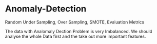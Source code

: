 # Anomaly-Detection
Random Under Sampling, Over Sampling, SMOTE, Evaluation Metrics

The data with Analomaly Dection Problem is very Imbalanced. We should analyse the whole Data first and the take out more important features.

